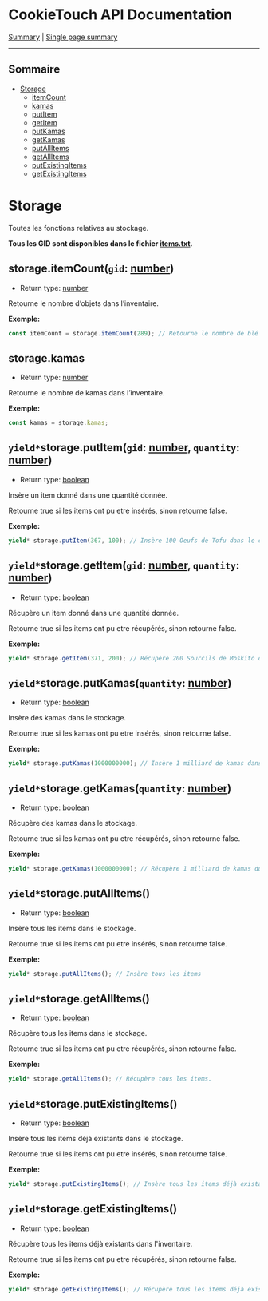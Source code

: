 # CookieTouch API Documentation
[Summary](SUMMARY.md) | [Single page summary](singlepage.md)

<hr>

## Sommaire
- [Storage](#storage)
  - [itemCount](#storageitemcountgid-number)
  - [kamas](#storagekamas)
  - [putItem](#storageputitemgid-number-quantity-number)
  - [getItem](#storagegetitemgid-number-quantity-number)
  - [putKamas](#storageputkamasquantity-number)
  - [getKamas](#storagegetkamasquantity-number)
  - [putAllItems](#storageputallitems)
  - [getAllItems](#storagegetallItems)
  - [putExistingItems](#storageputexistingitems)
  - [getExistingItems](#storagegetexistingitems)

# Storage
Toutes les fonctions relatives au stockage.

**Tous les GID sont disponibles dans le fichier [items.txt](https://github.com/yovanoc/cookietouch/blob/master/resources/identifiants/items.txt).**

## storage.itemCount(<code>gid</code>: <a href="https://developer.mozilla.org/fr-Fr/docs/Web/JavaScript/Data_structures#Number_type">number</a>)
- Return type: <a href="https://developer.mozilla.org/fr-Fr/docs/Web/JavaScript/Data_structures#Number_type">number</a>

Retourne le nombre d’objets dans l’inventaire.

**Exemple:**
```js
const itemCount = storage.itemCount(289); // Retourne le nombre de blé présents dans l'inventaire.
```

## storage.kamas
- Return type: <a href="https://developer.mozilla.org/fr-Fr/docs/Web/JavaScript/Data_structures#Number_type">number</a>

Retourne le nombre de kamas dans l’inventaire.

**Exemple:**
```js
const kamas = storage.kamas;
```

## <code>yield*</code>storage.putItem(<code>gid</code>: <a href="https://developer.mozilla.org/fr-Fr/docs/Web/JavaScript/Data_structures#Number_type">number</a>, <code>quantity</code>: <a href="https://developer.mozilla.org/fr-Fr/docs/Web/JavaScript/Data_structures#Number_type">number</a>)
- Return type: <a href="https://developer.mozilla.org/fr-Fr/docs/Web/JavaScript/Data_structures#Boolean_type">boolean</a>

Insère un item donné dans une quantité donnée.

Retourne true si les items ont pu etre insérés, sinon retourne false.

**Exemple:**
```js
yield* storage.putItem(367, 100); // Insère 100 Oeufs de Tofu dans le coffre.
```

## <code>yield*</code>storage.getItem(<code>gid</code>: <a href="https://developer.mozilla.org/fr-Fr/docs/Web/JavaScript/Data_structures#Number_type">number</a>, <code>quantity</code>: <a href="https://developer.mozilla.org/fr-Fr/docs/Web/JavaScript/Data_structures#Number_type">number</a>)
- Return type: <a href="https://developer.mozilla.org/fr-Fr/docs/Web/JavaScript/Data_structures#Boolean_type">boolean</a>

Récupère un item donné dans une quantité donnée.

Retourne true si les items ont pu etre récupérés, sinon retourne false.

**Exemple:**
```js
yield* storage.getItem(371, 200); // Récupère 200 Sourcils de Moskito du coffre.
```

## <code>yield*</code>storage.putKamas(<code>quantity</code>: <a href="https://developer.mozilla.org/fr-Fr/docs/Web/JavaScript/Data_structures#Number_type">number</a>)
- Return type: <a href="https://developer.mozilla.org/fr-Fr/docs/Web/JavaScript/Data_structures#Boolean_type">boolean</a>

Insère des kamas dans le stockage.

Retourne true si les kamas ont pu etre insérés, sinon retourne false.

**Exemple:**
```js
yield* storage.putKamas(1000000000); // Insère 1 milliard de kamas dans le coffre.
```

## <code>yield*</code>storage.getKamas(<code>quantity</code>: <a href="https://developer.mozilla.org/fr-Fr/docs/Web/JavaScript/Data_structures#Number_type">number</a>)
- Return type: <a href="https://developer.mozilla.org/fr-Fr/docs/Web/JavaScript/Data_structures#Boolean_type">boolean</a>

Récupère des kamas dans le stockage.

Retourne true si les kamas ont pu etre récupérés, sinon retourne false.

**Exemple:**
```js
yield* storage.getKamas(1000000000); // Récupère 1 milliard de kamas du coffre.
```

## <code>yield*</code>storage.putAllItems()
- Return type: <a href="https://developer.mozilla.org/fr-Fr/docs/Web/JavaScript/Data_structures#Boolean_type">boolean</a>

Insère tous les items dans le stockage.

Retourne true si les items ont pu etre insérés, sinon retourne false.

**Exemple:**
```js
yield* storage.putAllItems(); // Insère tous les items
```

## <code>yield*</code>storage.getAllItems()
- Return type: <a href="https://developer.mozilla.org/fr-Fr/docs/Web/JavaScript/Data_structures#Boolean_type">boolean</a>

Récupère tous les items dans le stockage.

Retourne true si les items ont pu etre récupérés, sinon retourne false.

**Exemple:**
```js
yield* storage.getAllItems(); // Récupère tous les items.
```

## <code>yield*</code>storage.putExistingItems()
- Return type: <a href="https://developer.mozilla.org/fr-Fr/docs/Web/JavaScript/Data_structures#Boolean_type">boolean</a>

Insère tous les items déjà existants dans le stockage.

Retourne true si les items ont pu etre insérés, sinon retourne false.

**Exemple:**
```js
yield* storage.putExistingItems(); // Insère tous les items déjà existants dans le stockage.
```

## <code>yield*</code>storage.getExistingItems()
- Return type: <a href="https://developer.mozilla.org/fr-Fr/docs/Web/JavaScript/Data_structures#Boolean_type">boolean</a>

Récupère tous les items déjà existants dans l'inventaire.

Retourne true si les items ont pu etre récupérés, sinon retourne false.

**Exemple:**
```js
yield* storage.getExistingItems(); // Récupère tous les items déjà existants dans l'inventaire.
```
